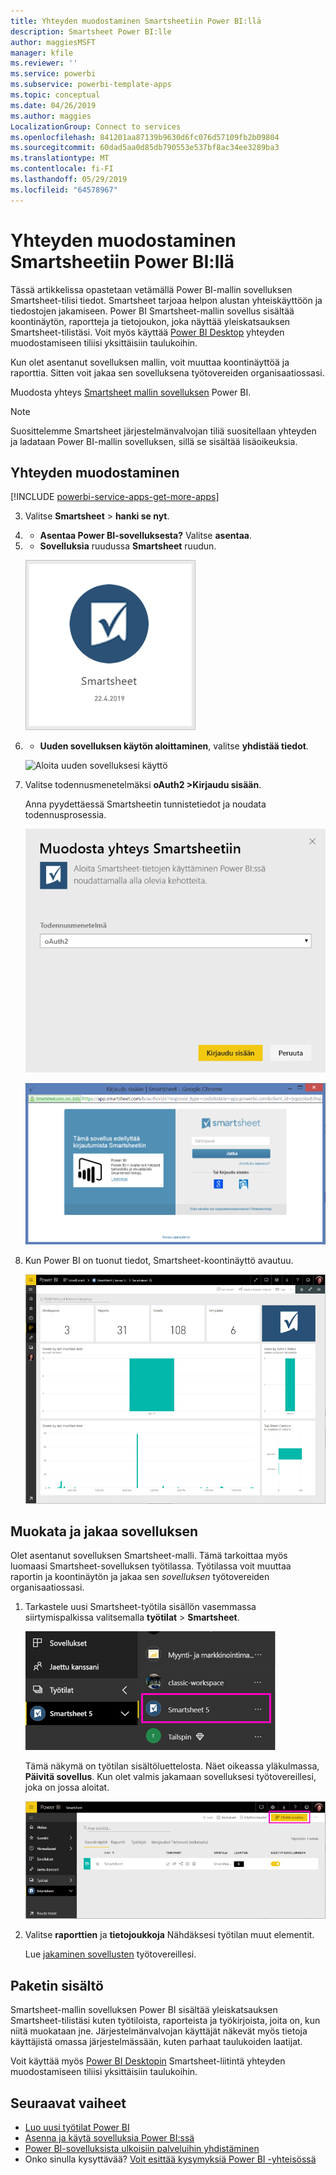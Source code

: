 ```yaml
---
title: Yhteyden muodostaminen Smartsheetiin Power BI:llä
description: Smartsheet Power BI:lle
author: maggiesMSFT
manager: kfile
ms.reviewer: ''
ms.service: powerbi
ms.subservice: powerbi-template-apps
ms.topic: conceptual
ms.date: 04/26/2019
ms.author: maggies
LocalizationGroup: Connect to services
ms.openlocfilehash: 841201aa87139b9630d6fc076d57109fb2b09804
ms.sourcegitcommit: 60dad5aa0d85db790553e537bf8ac34ee3289ba3
ms.translationtype: MT
ms.contentlocale: fi-FI
ms.lasthandoff: 05/29/2019
ms.locfileid: "64578967"
---
```

# <a name="connect-to-smartsheet-with-power-bi"></a>Yhteyden muodostaminen Smartsheetiin Power BI:llä
Tässä artikkelissa opastetaan vetämällä Power BI-mallin sovelluksen Smartsheet-tilisi tiedot. Smartsheet tarjoaa helpon alustan yhteiskäyttöön ja tiedostojen jakamiseen. Power BI Smartsheet-mallin sovellus sisältää koontinäytön, raportteja ja tietojoukon, joka näyttää yleiskatsauksen Smartsheet-tilistäsi. Voit myös käyttää [Power BI Desktop](desktop-connect-to-data.md) yhteyden muodostamiseen tiliisi yksittäisiin taulukoihin. 

Kun olet asentanut sovelluksen mallin, voit muuttaa koontinäyttöä ja raporttia. Sitten voit jakaa sen sovelluksena työtovereiden organisaatiossasi.

Muodosta yhteys [Smartsheet mallin sovelluksen](https://app.powerbi.com/groups/me/getdata/services/smartsheet) Power BI.

>[!NOTE]
>Suosittelemme Smartsheet järjestelmänvalvojan tiliä suositellaan yhteyden ja ladataan Power BI-mallin sovelluksen, sillä se sisältää lisäoikeuksia.

## <a name="how-to-connect"></a>Yhteyden muodostaminen

[!INCLUDE [powerbi-service-apps-get-more-apps](./includes/powerbi-service-apps-get-more-apps.md)]

3. Valitse **Smartsheet** \> **hanki se nyt**.
4. - **Asentaa Power BI-sovelluksesta?** Valitse **asentaa**.
4. - **Sovelluksia** ruudussa **Smartsheet** ruudun.

    ![Power BI Smartsheet sovelluksen ruudun](media/service-connect-to-smartsheet/power-bi-smartsheet-tile.png)

6. - **Uuden sovelluksen käytön aloittaminen**, valitse **yhdistää tiedot**.

    ![Aloita uuden sovelluksesi käyttö](media/service-tutorial-connect-to-github/power-bi-github-app-tutorial-connect-data.png)

4. Valitse todennusmenetelmäksi **oAuth2 \>Kirjaudu sisään**.
   
   Anna pyydettäessä Smartsheetin tunnistetiedot ja noudata todennusprosessia.
   
   ![Smartsheetin tunnistetiedot](media/service-connect-to-smartsheet/creds.png)
   
   ![Smartsheet-sisäänkirjautuminen](media/service-connect-to-smartsheet/creds2.png)

5. Kun Power BI on tuonut tiedot, Smartsheet-koontinäyttö avautuu.
   
   ![Smartsheet-koontinäyttö](media/service-connect-to-smartsheet/power-bi-smartsheet-dashboard.png)

## <a name="modify-and-distribute-your-app"></a>Muokata ja jakaa sovelluksen

Olet asentanut sovelluksen Smartsheet-malli. Tämä tarkoittaa myös luomaasi Smartsheet-sovelluksen työtilassa. Työtilassa voit muuttaa raportin ja koontinäytön ja jakaa sen *sovelluksen* työtovereiden organisaatiossasi. 

1. Tarkastele uusi Smartsheet-työtila sisällön vasemmassa siirtymispalkissa valitsemalla **työtilat** > **Smartsheet**. 

    ![Smartsheet-työtilan vasemmanpuoleisessa siirtymisruudussa](media/service-connect-to-smartsheet/power-bi-smartsheet-workspace.png)

    Tämä näkymä on työtilan sisältöluettelosta. Näet oikeassa yläkulmassa, **Päivitä sovellus**. Kun olet valmis jakamaan sovelluksesi työtovereillesi, joka on jossa aloitat. 

    ![Smartsheet-sisältöluettelo](media/service-connect-to-smartsheet/power-bi-smartsheet-workspace-content.png)

2. Valitse **raporttien** ja **tietojoukkoja** Nähdäksesi työtilan muut elementit.

    Lue [jakaminen sovellusten](service-create-distribute-apps.md) työtovereillesi.

## <a name="whats-included"></a>Paketin sisältö
Smartsheet-mallin sovelluksen Power BI sisältää yleiskatsauksen Smartsheet-tilistäsi kuten työtiloista, raporteista ja työkirjoista, joita on, kun niitä muokataan jne. Järjestelmänvalvojan käyttäjät näkevät myös tietoja käyttäjistä omassa järjestelmässään, kuten parhaat taulukoiden laatijat.  

Voit käyttää myös [Power BI Desktopin](desktop-connect-to-data.md) Smartsheet-liitintä yhteyden muodostamiseen tiliisi yksittäisiin taulukoihin.  

## <a name="next-steps"></a>Seuraavat vaiheet

* [Luo uusi työtilat Power BI](service-create-the-new-workspaces.md)
* [Asenna ja käytä sovelluksia Power BI:ssä](consumer/end-user-apps.md)
* [Power BI-sovelluksista ulkoisiin palveluihin yhdistäminen](service-connect-to-services.md)
* Onko sinulla kysyttävää? [Voit esittää kysymyksiä Power BI -yhteisössä](http://community.powerbi.com/)